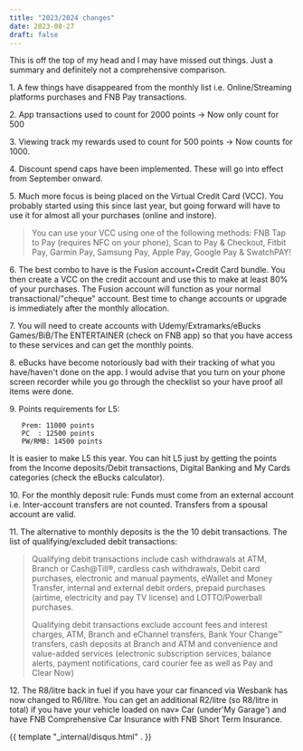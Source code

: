 ```yaml
---
title: "2023/2024 changes"
date: 2023-08-27
draft: false
---
```


This is off the top of my head and I may have missed out things. Just a summary and definitely not a comprehensive comparison.

1\. A few things have disappeared from the monthly list i.e. Online/Streaming platforms purchases and FNB Pay transactions.

2\. App transactions used to count for 2000 points -> Now only count for 500

3\. Viewing track my rewards used to count for 500 points -> Now counts for 1000.

4\. Discount spend caps have been implemented. These will go into effect from September onward.

5\. Much more focus is being placed on the Virtual Credit Card (VCC). You probably started using this since last year, but going forward will have to use it for almost all your purchases (online and instore).

>	You can use your VCC using one of the following methods: FNB Tap to Pay (requires NFC on your phone), Scan to Pay & Checkout, Fitbit Pay, Garmin Pay, Samsung Pay, Apple Pay, Google Pay & SwatchPAY!

6\. The best combo to have is the Fusion account+Credit Card bundle. You then create a VCC on the credit account and use this to make at least 80% of your purchases. The Fusion account will function as your normal transactional/"cheque" account. Best time to change accounts or upgrade is immediately after the monthly allocation.

7\. You will need to create accounts with Udemy/Extramarks/eBucks Games/BiB/The ENTERTAINER (check on FNB app) so that you have access to these services and can get the monthly points.

8\. eBucks have become notoriously bad with their tracking of what you have/haven't done on the app. I would advise that you turn on your phone screen recorder while you go through the checklist so your have proof all items were done.

9\. Points requirements for L5:

       Prem: 11000 points
       PC  : 12500 points
       PW/RMB: 14500 points

It is easier to make L5 this year. You can hit L5 just by getting the points from the Income deposits/Debit transactions, Digital Banking and My Cards categories (check the eBucks calculator).

10\. For the monthly deposit rule: Funds must come from an external account i.e. Inter-account transfers are not counted. Transfers from a spousal account are valid.

11\. The alternative to monthly deposits is the the 10 debit transactions. The list of qualifying/excluded debit transactions:

>Qualifying debit transactions include cash withdrawals at ATM, Branch or Cash@Till®, cardless cash withdrawals, Debit card purchases, electronic and manual payments, eWallet and Money Transfer, internal and external debit orders, prepaid purchases (airtime, electricity and pay TV license) and LOTTO/Powerball purchases.
> 
>Qualifying debit transactions exclude account fees and interest charges, ATM, Branch and eChannel transfers, Bank Your Change™ transfers, cash deposits at Branch and ATM and convenience and value-added services (electronic subscription services, balance alerts, payment notifications, card courier fee as well as Pay and Clear Now)

12\. The R8/litre back in fuel if you have your car financed via Wesbank has now changed to R6/litre. You can get an additional R2/litre (so R8/litre in total) if you have your vehicle loaded on nav» Car (under'My Garage') and have FNB Comprehensive Car Insurance with FNB Short Term Insurance.

{{ template "_internal/disqus.html" . }}